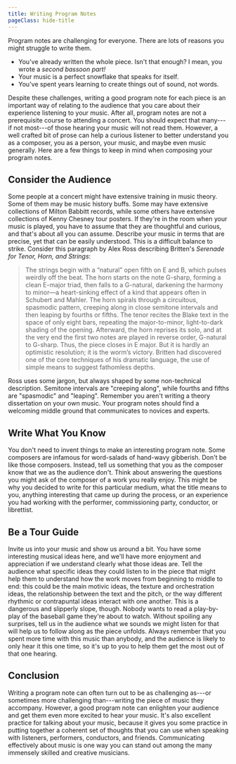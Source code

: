 ```yaml
---
title: Writing Program Notes
pageClass: hide-title
---
```


Program notes are challenging for everyone. There are lots of reasons you might struggle to write them. 

- You've already written the whole piece. Isn't that enough? I mean, you wrote a _second bassoon part!_
- Your music is a perfect snowflake that speaks for itself. 
- You've spent years learning to create things out of sound, not words. 

Despite these challenges, writing a good program note for each piece is an important way of relating to the audience that you care about their experience listening to your music. After all, program notes are not a prerequisite course to attending a concert. You should expect that many---if not most---of those hearing your music will not read them. However, a well crafted bit of prose can help a curious listener to better understand you as a composer, you as a person, your music, and maybe even music generally. Here are a few things to keep in mind when composing your program notes. 

## Consider the Audience

Some people at a concert might have extensive training in music theory. Some of them may be music history buffs. Some may have extensive collections of Milton Babbitt records, while some others have extensive collections of Kenny Chesney tour posters. If they're in the room when your music is played, you have to assume that they are thoughtful and curious, and that's about all you can assume. Describe your music in terms that are precise, yet that can be easily understood. This is a difficult balance to strike. Consider this paragraph by Alex Ross describing Britten's _Serenade for Tenor, Horn, and Strings_: 

> The strings begin with a “natural” open fifth on E and B, which pulses weirdly off the beat. The horn starts on the note G-sharp, forming a clean E-major triad, then falls to a G-natural, darkening the harmony to minor—a heart-sinking effect of a kind that appears often in Schubert and Mahler. The horn spirals through a circuitous, spasmodic pattern, creeping along in close semitone intervals and then leaping by fourths or fifths. The tenor recites the Blake text in the space of only eight bars, repeating the major-to-minor, light-to-dark shading of the opening. Afterward, the horn reprises its solo, and at the very end the first two notes are played in reverse order, G-natural to G-sharp. Thus, the piece closes in E major. But it is hardly an optimistic resolution; it is the worm’s victory. Britten had discovered one of the core techniques of his dramatic language, the use of simple means to suggest fathomless depths.

Ross uses some jargon, but always shaped by some non-technical description. Semitone intervals are "creeping along", while fourths and fifths are "spasmodic" and "leaping". Remember you aren't writing a theory dissertation on your own music. Your program notes should find a welcoming middle ground that communicates to novices and experts. 

## Write What You Know

You don't need to invent things to make an interesting program note. Some composers are infamous for word-salads of hand-wavy gibberish. Don't be like those composers. Instead, tell us something that you as the composer know that we as the audience don't. Think about answering the questions you might ask of the composer of a work you really enjoy. This might be why you decided to write for this particular medium, what the title means to you, anything interesting that came up during the process, or an experience you had working with the performer, commissioning party, conductor, or librettist. 

## Be a Tour Guide

Invite us into your music and show us around a bit. You have some interesting musical ideas here, and we'll have more enjoyment and appreciation if we understand clearly what those ideas are. Tell the audience what specific ideas they could listen to in the piece that might help them to understand how the work moves from beginning to middle to end: this could be the main motivic ideas, the texture and orchestration ideas, the relationship between the text and the pitch, or the way different rhythmic or contrapuntal ideas interact with one another. This is a dangerous and slipperly slope, though. Nobody wants to read a play-by-play of the baseball game they're about to watch. Without spoiling any surprises, tell us in the audience what we sounds we might listen for that will help us to follow along as the piece unfolds. Always remember that you spent more time with this music than anybody, and the audience is likely to only hear it this one time, so it's up to you to help them get the most out of that one hearing. 

## Conclusion

Writing a program note can often turn out to be as challenging as---or sometimes more challenging than---writing the piece of music they accompany. However, a good program note can enlighten your audience and get them even more excited to hear your music. It's also excellent practice for talking about your music, because it gives you some practice in putting together a coherent set of thoughts that you can use when speaking with listeners, performers, conductors, and friends. Communicating effectively about music is one way you can stand out among the many immensely skilled and creative musicians. 
